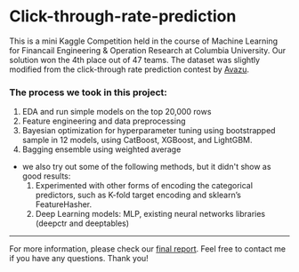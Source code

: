 # Click-through-rate-prediction

This is a mini Kaggle Competition held in the course of Machine Learning for Financail Engineering & Operation Research at Columbia University. Our solution won the 4th place out of 47 teams. The dataset was slightly modified from the click-through rate prediction contest by <a href='https://www.kaggle.com/c/avazu-ctr-prediction'>Avazu</a>.


### The process we took in this project:
  1. EDA and run simple models on the top 20,000 rows
  2. Feature engineering and data preprocessing
  3. Bayesian optimization for hyperparameter tuning using bootstrapped sample in 12 models, using CatBoost, XGBoost, and LightGBM.
  4. Bagging ensemble using weighted average

* we also try out some of the following methods, but it didn't show as good results:
  1. Experimented with other forms of encoding the categorical predictors, such as K-fold
target encoding and sklearn’s FeatureHasher.
  2. Deep Learning models: MLP, existing neural networks libraries (deepctr and deeptables)


_________________________________________
For more information, please check our <a href='https://github.com/junglewill/Click-through-rate-prediction/blob/master/Report_and_approach.pdf'>final report</a>. Feel free to contact me if you have any questions. Thank you!

